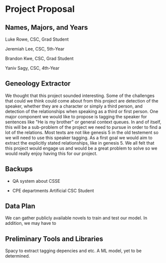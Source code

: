 # Project Proposal
## Names, Majors, and Years
Luke Rowe, CSC, Grad Student

Jeremiah Lee, CSC, 5th-Year

Brandon Kwe, CSC, Grad Student

Yaniv Sagy, CSC, 4th-Year

## Geneology Extractor
We thought that this project sounded interesting.
Some of the challenges that could we think could come about from this project are detection of the speaker, whether they are a character or simply a third person, and detection of the relationships when speaking as a third or first person.
One major component we would like to propose is tagging the speaker for sentences like "He is my brother" or general context queues.
In and of itself, this will be a sub-problem of the project we need to pursue in order to find a lot of the relations.
Most texts are not like genesis 5 in the old testement so we will need to use this speaker tagging.
As a first goal we would aim to extract the explicitly stated relationships, like in genesis 5.
We all felt that this project would engage us and would be a great problem to solve so we would really enjoy having this for our project.

## Backups
- QA system about CSSE

- CPE departments Artificial CSC Student

## Data Plan
We can gather publicly available novels to train and test our model. In addition, we may have to 

## Preliminary Tools and Libraries
Spacy to extract tagging depencies and etc.
A ML model, yet to be determined.
